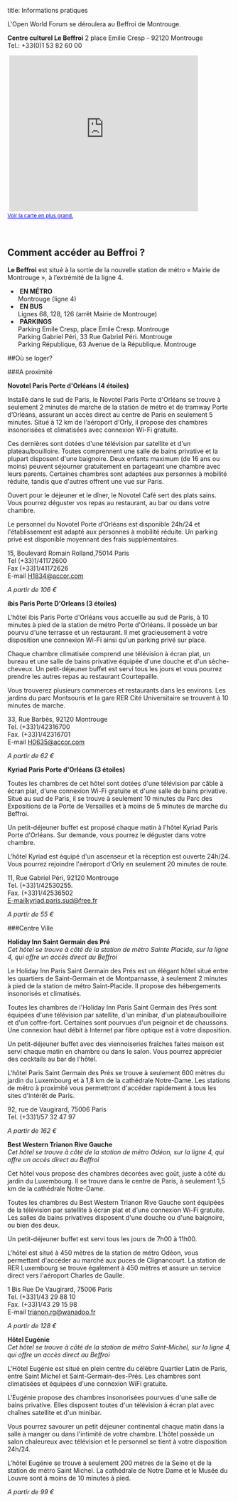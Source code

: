 title: Informations pratiques


<p>L'Open World Forum se déroulera au Beffroi de Montrouge.</p>

<p>
<b> Centre culturel Le Beffroi</b> 2 place Emilie Cresp - 92120 Montrouge <br>Tel.: +33(0)1 53 82 60 00</p>&nbsp;<iframe title="Google Maps" width="425" height="350" frameborder="0" scrolling="no" marginheight="0" marginwidth="0" src="https://maps.google.com/maps?f=q&amp;source=s_q&amp;hl=en&amp;geocode=&amp;q=Centre+culturel+le+Beffroi,+Place+Emile+Cresp,+Montrouge,+France&amp;aq=0&amp;oq=centre+culturel+le+&amp;sll=48.858859,2.34706&amp;sspn=0.138914,0.220757&amp;ie=UTF8&amp;hq=Centre+culturel+le+Beffroi,&amp;hnear=Place+Emile+Cresp,+92120+Montrouge,+Hauts-de-Seine,+%C3%8Ele-de-France,+France&amp;ll=48.81915,2.319569&amp;spn=0.008689,0.013797&amp;t=m&amp;z=14&amp;iwloc=A&amp;cid=16738854224866923059&amp;output=embed"></iframe><br /><small><a href="https://maps.google.com/maps?f=q&amp;source=embed&amp;hl=en&amp;geocode=&amp;q=Centre+culturel+le+Beffroi,+Place+Emile+Cresp,+Montrouge,+France&amp;aq=0&amp;oq=centre+culturel+le+&amp;sll=48.858859,2.34706&amp;sspn=0.138914,0.220757&amp;ie=UTF8&amp;hq=Centre+culturel+le+Beffroi,&amp;hnear=Place+Emile+Cresp,+92120+Montrouge,+Hauts-de-Seine,+%C3%8Ele-de-France,+France&amp;ll=48.81915,2.319569&amp;spn=0.008689,0.013797&amp;t=m&amp;z=14&amp;iwloc=A&amp;cid=16738854224866923059" style="color:#0000FF;text-align:left">Voir la carte en plus grand.</a></small></a></small><br><br><br><a name="eztoc1297405_0_0_1" id="eztoc1297405_0_0_1"></a>

<h2>Comment accéder au Beffroi ?</h2>

<p><b>Le Beffroi</b> est situé à la sortie de la nouvelle station de métro « Mairie de Montrouge », à l’extrémité de la ligne 4. 


</p>

<ul>
<li>
&nbsp;<b>EN MÉTRO</b><br>Montrouge (ligne 4) </li>

<li>
&nbsp;<b>EN BUS</b><br>Lignes 68, 128, 126 (arrêt Mairie de Montrouge)</li>

<li>
&nbsp;<b>PARKINGS</b><br>Parking Emile Cresp, place Emile Cresp. Montrouge
<br>Parking Gabriel Péri, 33 Rue Gabriel Péri. Montrouge
<br>Parking République, 63 Avenue de la République. Montrouge</li>

</ul>


##Où se loger?

###A proximité

**Novotel Paris Porte d'Orléans (4 étoiles)**

Installé dans le sud de Paris, le Novotel Paris Porte d'Orléans se trouve à seulement 2 minutes de marche de la 
station de métro et de tramway Porte d’Orléans, assurant un accès direct au centre de Paris en seulement 5 minutes. 
Situé à 12 km de l'aéroport d'Orly, il propose des chambres insonorisées et climatisées avec connexion Wi-Fi gratuite.

Ces dernières sont dotées d'une télévision par satellite et d'un plateau/bouilloire. Toutes comprennent une salle de 
bains privative et la plupart disposent d'une baignoire. Deux enfants maximum (de 16 ans ou moins) peuvent séjourner 
gratuitement en partageant une chambre avec leurs parents. Certaines chambres sont adaptées aux personnes à mobilité 
réduite, tandis que d'autres offrent une vue sur Paris.

Ouvert pour le déjeuner et le dîner, le Novotel Café sert des plats sains. Vous pourrez déguster vos repas au 
restaurant, au bar ou dans votre chambre.

Le personnel du Novotel Porte d'Orléans est disponible 24h/24 et l'établissement est adapté aux personnes à mobilité 
réduite. Un parking privé est disponible moyennant des frais supplémentaires.

15, Boulevard Romain Rolland,75014 Paris
<br>Tel (+33)1/41172600
<br>Fax (+33)1/41172626
<br>E-mail H1834@accor.com

*A partir de 106 €*

**ibis Paris Porte D'Orleans (3 étoiles)**

L'hôtel ibis Paris Porte d'Orléans vous accueille au sud de Paris, à 10 minutes à pied de la station de métro Porte 
d'Orléans. Il possède un bar pourvu d'une terrasse et un restaurant. Il met gracieusement à votre disposition une 
connexion Wi-Fi ainsi qu'un parking privé sur place.

Chaque chambre climatisée comprend une télévision à écran plat, un bureau et une salle de bains privative équipée 
d'une douche et d'un sèche-cheveux. Un petit-déjeuner buffet est servi tous les jours et vous pourrez prendre les 
autres repas au restaurant Courtepaille.

Vous trouverez plusieurs commerces et restaurants dans les environs. Les jardins du parc Montsouris et la gare 
RER Cité Universitaire se trouvent à 10 minutes de marche.

33, Rue Barbès, 92120 Montrouge
<br>Tel. (+33)1/42316700
<br>Fax. (+33)1/42316701
<br>E-mail H0635@accor.com

*A partir de 62 €*

**Kyriad Paris Porte d'Orléans (3 étoiles)**

Toutes les chambres de cet hôtel sont dotées d'une télévision par câble à écran plat, d'une connexion Wi-Fi gratuite 
et d'une salle de bains privative. Situé au sud de Paris, il se trouve à seulement 10 minutes du Parc des Expositions 
de la Porte de Versailles et à moins de 5 minutes de marche du Beffroi.

Un petit-déjeuner buffet est proposé chaque matin à l'hôtel Kyriad Paris Porte d'Orléans. Sur demande, vous pourrez le 
déguster dans votre chambre.

L'hôtel Kyriad est équipé d'un ascenseur et la réception est ouverte 24h/24. Vous pourrez rejoindre l'aéroport 
d'Orly en seulement 20 minutes de route.

11, Rue Gabriel Péri, 92120 Montrouge
<br>Tel. (+33)1/42530255. 
<br>Fax. (+33)1/42536502
<br>E-mailkyriad.paris.sud@free.fr

*A partir de 55 €*

###Centre Ville

**Holiday Inn Saint Germain des Pré**
<br>*Cet hôtel se trouve à côté de la station de métro Sainte Placide, sur la ligne 4, qui offre un accès direct au Beffroi*

Le Holiday Inn Paris Saint Germain des Prés est un élégant hôtel situé entre les quartiers de Saint-Germain et de 
Montparnasse, à seulement 2 minutes à pied de la station de métro Saint-Placide. Il propose des hébergements 
insonorisés et climatisés.

Toutes les chambres de l'Holiday Inn Paris Saint Germain des Prés sont équipées d'une télévision par satellite, 
d'un minibar, d'un plateau/bouilloire et d'un coffre-fort. Certaines sont pourvues d'un peignoir et de chaussons. Une 
connexion haut débit à Internet par fibre optique est à votre disposition.

Un petit-déjeuner buffet avec des viennoiseries fraîches faites maison est servi chaque matin en chambre ou dans le 
salon. Vous pourrez apprécier des cocktails au bar de l'hôtel.

L'hôtel Paris Saint Germain des Prés se trouve à seulement 600 mètres du jardin du Luxembourg et à 1,8 km de la 
cathédrale Notre-Dame. Les stations de métro à proximité vous permettront d'accéder rapidement à tous les sites
d'intérêt de Paris.

92, rue de Vaugirard, 75006 Paris
<br>Tel. (+33)1/57 32 47 97

*A partir de 162 €*

**Best Western Trianon Rive Gauche**
<br>*Cet hôtel se trouve à côté de la station de métro Odéon, sur la ligne 4, qui offre un accès direct au Beffroi*

Cet hôtel vous propose des chambres décorées avec goût, juste à côté du jardin du Luxembourg. Il se trouve dans 
le centre de Paris, à seulement 1,5 km de la cathédrale Notre-Dame.

Toutes les chambres du Best Western Trianon Rive Gauche sont équipées de la télévision par satellite à écran plat et 
d'une connexion Wi-Fi gratuite. Les salles de bains privatives disposent d'une douche ou d'une baignoire, ou bien des 
deux.

Un petit-déjeuner buffet est servi tous les jours de 7h00 à 11h00.

L'hôtel est situé à 450 mètres de la station de métro Odéon, vous permettant d'accéder au marché aux puces de 
Clignancourt. La station de RER Luxembourg se trouve également à 450 mètres et assure un service direct vers l'aéroport 
Charles de Gaulle.

1 Bis Rue De Vaugirard, 75006 Paris
<br>Tel. (+33)1/43 29 88 10 
<br>Fax. (+33)1/43 29 15 98 
<br>E-mail trianon.rg@wanadoo.fr

*A partir de 128 €*

**Hôtel Eugénie**
<br>*Cet hôtel se trouve à côté de la station de métro Saint-Michel, sur la ligne 4, qui offre un accès direct au Beffroi*

L'Hôtel Eugénie est situé en plein centre du célèbre Quartier Latin de Paris, entre Saint Michel et 
Saint-Germain-des-Prés. Les chambres sont climatisées et équipées d'une connexion WiFi gratuite.

L'Eugénie propose des chambres insonorisées pourvues d'une salle de bains privative. Elles disposent toutes d'un 
télévision à écran plat avec chaînes satellite et d'un minibar.

Vous pourrez savourer un petit déjeuner continental chaque matin dans la salle à manger ou dans l'intimité de votre 
chambre. L'hôtel possède un salon chaleureux avec télévision et le personnel se tient à votre disposition 24h/24.

L'hôtel Eugénie se trouve à seulement 200 mètres de la Seine et de la station de métro Saint Michel. La cathédrale de 
Notre Dame et le Musée du Louvre sont à moins de 10 minutes à pied.

*A partir de 99 €*
